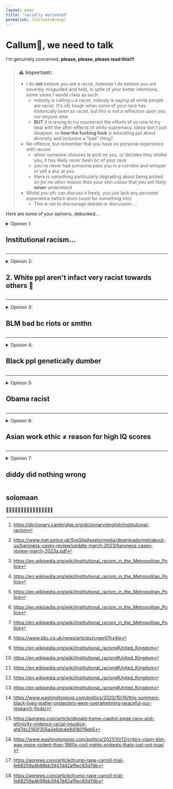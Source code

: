 ```yaml
---
layout: page
title: "racially motivated"
permalink: /CallumIsWrong/
---
```

# Callum🥕, we need to talk

I'm genuinely concerned, **please, please, please read this!!!**  


> ### ⚠️  Important:
> - I do **not** believe you are a racist, however I do believe you are severely misguided and hold, in spite of your better intentions, some views I would class as such.
>     -  nobody is calling u a racist, nobody is saying all white people are racist. It's ofc tough when some of your race has historically been so racist, but this is not a reflection upon you, nor anyone else.
>     -  **BUT** it is _wrong_ to try counteract the efforts of us now to try deal with the after-effects of white supremacy. Ideas don't just disapear, so **how the fucking fuck** is educating ppl about diversity and inclusion a "bad" thing?
> - No offence, but remember that you have no personal experience with racism
>   - when someone chooses to pick on you, or decides they dislike you, it has likely never been bc of your race
>   - you've never had someone pass you in a corridor and whisper or yell a slur at you
>   - there is something particularly degrading about being picked on _for no other reason than your skin colour_ that you will likely **never** understand
> - Whilst you ofc can discuss it freely, you just lack any _personal_ experience (which does count for something imo)
>   - This is not to discourage debate or discussion....  

Here are some of your opinons, debunked...

<details>
<summary> Opinion 1: <h2>Institutional racism... </h2></summary>

> "The fact is, race relations were really pretty good before Obama started going on about system racism and we had blm and stuff"  

Really?, _really_?, __*really*__??  
You really believe this **crap**???   

By _"system racism"_ i assume you mean systematic/institutional racism - how on earth is it a bad thing to bring institutional racism into the limelight??  

### ...so you think institutional racism doesn't exist?  
Rather than list of reasons why you are absolutely and utterly stupid, I think it'll more constructive to convince you that it does.
lets first take a look at a definition:

>#### institutional racism  
>noun  
>UK  /ˌɪn.stɪˌtʃuː.ʃən.əl ˈreɪ.sɪ.zəm/ US  /ˌɪn.stəˌtuː.ʃən.əl ˈreɪ.sɪ.zəm/  
>policies, rules, practices, etc. that are a usual part of the way an organization works, and that result in and support a continued unfair advantage to some people and unfair or harmful treatment of others based on race  [^1]

Seems simple enough. Any org. in which one race (e.g. whites) have an unfair advantage over another (e.g. blacks) counts as posessing institutional racism.

#### what institutional racism does NOT mean:
- only a white's problem
- that _everyone_ in the institution is racist
- that _anyone_ in the institution is openly or otherwise consciously racist

Lets explore some org.s that fit that definition...

### Evidence for systematic racism in the Met police
The last independent review of the Met Police's internal culture stated[^2]:
1. Clearly not everyone in the Met is racist, but there are racists and people with racist attitudes within the organisation
2. Black and ethnic minority officers and staff experience racism at work and it is routinely ignored, dismissed, or not spoken about. Many do not think it is worth reporting
3. Racism and racial bias are reinforced within Met systems
4. The Met under-protects and over-polices Black Londoners  
> "We have found institutional racism, misogyny and homophobia in the Met." - Baroness Casey of blahblah 

_😬 pretty damming huh?_ feels more like it ought to be from 1960 not 2023.

ik that you will maybe not-believe this report, despite it being written by someone who _knowsMoreThanYou<sup>TM</sup>_, so here are some more examples:
- murder of stephen lawrence (the key report of which only came out only 10 yrs before obama took office)[^3]
- murder of Jean Charles de Menezes (brazillian) in 2005 (only 4 years before obama took office)[^3]
- 2019 child strip search statistics[^3]
  -  75% of strip searches from ethinically diverse backgrounds
  -  *75%* is **NOT** acceptable, whatever you may say about black crime
  -  Is it not horrifying that (based of ethnicicty) I am 3/4s more likely to be strip searched than you?
- murder of Chris Kaba (a black man shot by the police in **2022**)[^3]
  - and yet this kinda thing is a "thing of the past???"
  - this isn't even going into american politics, this happend a **fucking** **30 mile drive away from us**, is that not in the least concerning?
- during the pandemic black ppl were **217% as likely** as white ppl to be issued a fine for lockdown breaches? [^3]
  - this statistic holds up even when adjusted for neighbourhood composition
- within the police, black officeres describe being treated _"like animals"_ and that the racism was **getting worse** [^4]
  - so much for things are always much better rn eh?

the funny thing is i previously thought police racism was a USA-centic issue, that atleast in the UK police were OK, welp nope.  
ik it's worse in the US but _surely_ you must agree that racism does **exist** within our law enforcement, _surely_ you must see that **all** the **independant** reports commisioned by the gov. agree with this conclusion. To deny this would _surely_ be to deny what's a universally seen upon truth by all who have competent reasoning skills. Im not sayign you don't have competent reasoning skills, im just saying ppl who deny this shit, claim it doesn't exist etc. are either:
1. naive
2. dumb
3. racist

### UK Prisons
- if you're not white and commit a crime, it is a fact that you are more likely to go to jail than if you were
  - 50% of youth immates are minorities [^5]
    - **%50 percent**, i doubt 50% of crimes are committed by minorities given we make up 14% of the population
    - how is this not insititutional racism???
    
### UK Healthcare
- Asian women are 2x as likely to die in pregnancy [^5]
- Black women are 2x as likely to have a stillborn baby than white women [^5]
How on earth is that acceptable
Yes there are physical differences between races in terms of the ease of pregancy, but:
1) not enough to account for a fucking 2x increase.
2) even if there were significant differences, doctors in the uk should learn better how to treat different races,
    - this IS possible given other countries where uk minorities are the majority have similar success rates to the uk

### In the education system
yes the *goddam education sytem*, the **last place we want racism**
- is it not _slightly_ sobering that black students are far more likely to recieve **under predicted grades** by their teachers [^5]
- is this not the **ultimate** damming evidence of institutional racism???,  
i mean jesus christ if black kids are given a 2nd class education from the start, how **tf** can we expect them to perform equally as adults on shit like IQ tests?

### Income inequality
- If you're black and you have the same degree as a white person, you will on average end up with 27.1% less income [^5]
- **How** is that not evidence for prevelant institutional racism?
  - ‼️maybe allah isn't all that akbar after all eh‼️

I could keep going, list private companies, heck I haven't even started on America, but i think that there is enough evidence infront of you for any sane man to make the correct jugdment

### conclusion
- if some races are **set up to fail** by the very institutions setup to help us, the institutions that we all rely upon to govern, teach, police and treat, is it not surprising that obamam might want to discuss this???
- do you not see how naive and cynical it is to spit out shit like "obama's rhetoric was deeply [racially] divisive", I struggle to believe that you would even for a second seriously consider obama for running on some racially inflamatory agenda.
- this will be adressed in the obama section below

</details>

--------------------------------------------------------------------------------



[^1]: https://dictionary.cambridge.org/dictionary/english/institutional-racism
[^2]: https://www.met.police.uk/SysSiteAssets/media/downloads/met/about-us/baroness-casey-review/update-march-2023/baroness-casey-review-march-2023a.pdf
[^3]: https://en.wikipedia.org/wiki/Institutional_racism_in_the_Metropolitan_Police
[^4]: https://www.bbc.co.uk/news/articles/crger07nx4lo
[^5]: https://en.wikipedia.org/wiki/Institutional_racism#United_Kingdom


<details>
<summary>Opinion 2: <h2> 2. White ppl aren't infact very racist towards others 🥴 </h2></summary>
  
>“Whites *by far* have the least in group out group bias”

now this one is really quite pathetic for a few reasons:
1. It simply isn't a universally agreed upon fact (as implied by the wording "by *far*") [^6]
	1. I for example think that it is wrong
2. *Even* if it were true, the disparity between races some white's have historically subjugated and currently racially target white's in-group favouritism is, imo, clearly caused by that abuse.
3. It carries the **strong** insinuation that white's aren't racist, or white's are somehow the least racist. which is _**wrong***_
	1. don't even for a second dare claim this isn't the case or you were unaware of this insinuation - don't patronise me pls.

### 2.1 is that really so true?
- Stop 🛑., Stop scrolling **twat**ter for one damn second.
	- pause and think, is that really true, or is the dude waffling at me through my youtube echo chamber a little biased and maybe presenting the facts differently?
	- remember **you can find evidence for _anything_**, from the moon landings were faked to cell towers cause COVID.
- There is plenty of evidence showing white's as having the most in group out group bias [^6] so I strongly dispute that assertion, and even then the margins are quite small
	- 50% of whites favour will actively (but subconsciously) favour whites over asians; 42% of asians favour asians over asians. [^6]
		- 50%!!!, now you may claim the number is a bit lower, but it must surely still be **significant**
		- how is that ok???
	- In times of crises, why are black labourers both paid and employed less?, racism?, in group favouritism?[^7]
- Ik you won't care to see my evidence bc u obv prefer yours, but my hope is that by showing you evidence **against** you point exists, you will understand that the literature isn't so cut and dry, and that maybe your position isn't so definite.
	- Don't let ur **hubris** prevent yourself from seeing objectively

so you still don't believe me?, well...
### 2.2 If it were true, does it matter?:
- So what?, white ppl feel less desire to hate others. I think what this really shows is how much white ppl currently, but *subconsciously* so they don't believe it happens, discriminate against other races.
- Parents of minorities have to bring up their children to be wary of racism, to be aware of it, and to try counter it. This simply isn't always the case in white households, for it does not pose a direct issue to white ppl (in the uk)
	- Thus I would argue white people are less aware of racism, and thus less likely to want to stick together
- When you are a minority, the feeling of "needing to stick together" with ppl "like you" is exacerbated, there is no need for white ppl to stick together in the uk, but there is a level of protection, and easier communication when between those with similar minority cultural backgrounds.
	- hence why communities like "little India" and "Chinatown" form [^8]
- And when the majority race is white, I would argue any racism matters more in a utilitarian sense, it has a worse average impact of your racist and white, bc on average you are in a greater position of power.

### 2.3 Racism and white people
oof what a large subject, I will only touch on this, but it's worth mentioning because:
1. You would only have made that assertion ("whites have ... out-group bias") had you believed that racism was no longer that big an issue. (don't try deny this Callum, i'm not stupid)
2. You would only have made that assertion had you perhaps felt *threatened* or *accused* of as being racist. - this one I kinda get, but to try be some anti-woke sheeple is the **wrong** response
Lets try address the first point:
1. racism **is** a big issue - even I, in sheltered North Ascot have experienced it (once in your fucking presence too📣)
2. Minorities (primarily black ppl tbh) are often targets of unacceptable levels of institutional racism (question: what is an acceptable level for you?) and subconscious bias.
	- oh yeah, forgot you didn't believe in subconscious bias. We've been there before but if u push the point I can write up another crap essay on the topic to try save ur ass.
3. Blatant racism is ofc less than it used to be, but is **still prevalent**, and still **bad**
4. Here I will make an argument you dislike, but I see as true:

   Hi callum, This paragraph may not sound familiar eh?, well ask any minority and you'd struggle to find someone who has not experienced racism. Just because Callum 🥕 hasn't doesn't mean we haven't. ok? So don't go round telling us we're wrong to say that racism still very much exists.
now for the second - in fact imma put this in it's own section up top.


</details>

--------------------------------------------------------------------------------



<details>
<summary>Opinion 3: <h2>BLM bad bc riots or smthn</h2></summary>

> "The fact is, race relations were really pretty good before Obama started going on about system racism and we had blm and stuff"

### rage against the (facist) machine
Now i'm beyond anger, and into just sheer confusion. The idea that before BLM, race relations were "really pretty good" is showing **stratospheric levels of naivety**, ignorance that exists beyond the Oort cloud. If you had claimed Jesus was a moose named **Jeffery Dahmer** I would still posses a higher level confidence in your ability to think thoughts. If you told me that lampshades cause cancer I would still consider your opinion an opinion. However I do not consider your claim to be anything but a *startlingly dangerous falsehood* from what is supposed to be a rather clever brain. We both know how the internet likes to distort truth, how it allows **absofuckingidiots** to portray themselves and their cult as mainstream and acceptable. Racism is a cancer, _please_ tell me you're *not* **chain-smoking this crap.**

But who am I kidding, humorous metaphors do fuck all to convince someone they're wrong, so lemme try another angle.

### lets first define what "really pretty good" race relations ISN'T
- Here's a questionnaire for you, is the racially motivated murder of innocent black men by police:
	1) good race relations
	2) *pretty* good race relations
	3) **really** *pretty* good race relations
- Woah trick question, bet you didn't see that coming eh.
- Turns out it's neither. A society where police will randomly murder ppl of a specific race on a whim (in quite a brutal fashion) is NOT "really pretty good"
	- things might've been "really pretty good" for those unaware of the extent of these racism problems. But I'm sure for ppl living under it things really fucking weren't really pretty good.
- There are clearly multiple issues with a society where:
	- police feel that they can get away with shit like this
	- police feel it's ok to do shit like this
	- police hire ppl like you (jk-ish)
- If the very ppl we are supposed to report racism to, are **overflowing** with it, how tf do you expect the problem to even **start** going away?
	- ooh good question, should we:
		1. wait till society somehow changes on it's own?
		2. deny the problem ever existed?
		3. engage in peaceful protest and force ppl to listen?
	- I hope you agree that of these options, no.3 is best, or at least no.3 is an option many people would choose, and one that should improve circumstances
### when the racially motivated murder of black ppl by cops leads to a peaceful protest
- So people decided to protest huh. This wasn't just because of one single crime, but rather the collective venting of deep ingrained racism in the police forces and beyond
- I'm sure you'd agree protest is counterintuitively a sign of thriving democracy, that people can peacefully exercise that right is paramount, whether you agree with them or not. 
  *(obv within limits etc. but I'm sure you have no problem with protest in this context)*
- I would also *hope* you would agree with people protesting racism. 
	- (Racism bad and prevalent ∴ ***Anti*-racism** protest **good** and **necessary** no?)
- I would also hope that by now you don't believe race relations were "really pretty good", or at least you can observe the sheer number of people who deemed race relations really not good enough that they were motivated to dedicate their free time towards organising and/or attending protests
	- nobody is walking down roads for the hell of it eh, ppl feel a need to address and bring racism into the open.

### when a small section of a peaceful protest becomes a very small riot
- I think you'd struggle to disagree that *peaceful* protest = good, and that anti-racism protest = good
- So why *why* ***WHY*** is it so hard to understand that rioters do **not** represent the protesters???
	- 96% of demonstrations were peaceful and resulted in no property damage [^9][^10]
	- Compare this with 89% during the civil right's movement. - which were nearly 3x more violent. [^11]
- wait so the protest weren't that violent after all huh?
	- but what was it my favourite convicted sexual abuser[^12] said? 
		- oh wait he's a dipshit who serves only to fuel racial divisions.
		- still boggles my mind u, 🥕, can view Obama as fuelling racial divisions but Trump[^12] as a successful all round ok guy
		- this leads quite nicely into....

### when a small riot becomes a right wing media stratophenomenon
- so a **not so big** riot meets your not so smart "journalist" who's only objective is to farm impressions on his article over the internet - what happens?
- then a not so smart friend reads that piece of "journalism" - what happens?
I hope you get what i'm getting at here Callum.
### when a media stratophenomenon starts fuelling racial division
well here we are eh, I would thus **strongly** argue that, with you, Callum, as a prime example, that what has caused the increase in racial tensions was not BLM, but the **polarising** media's portrayal of it. After all we live in an economy where polarisation = money & votes. Don't be so daft to view an *incredibly* peaceful anti racism protest as the cause of this polarisation. It was the stupid fucking snakes that seek to use small news about small riots to further their own selfish racist means. As I said earlier, racism is a cancer, _please_ tell me you're *not* **chain-smoking this crap.**


[^9]:https://www.washingtonpost.com/politics/2020/10/16/this-summers-black-lives-matter-protesters-were-overwhelming-peaceful-our-research-finds/
[^10]:https://apnews.com/article/donald-trump-capitol-siege-race-and-ethnicity-violence-racial-injustice-afd7dc2165f355a3e6dc4e9418019eb5
[^11]:https://www.washingtonpost.com/politics/2021/10/12/critics-claim-blm-was-more-violent-than-1960s-civil-rights-protests-thats-just-not-true/
[^12]:https://apnews.com/article/trump-rape-carroll-trial-fe68259a4b98bb3947d42af9ec83d7db

</details>

--------------------------------------------------------------------------------



<details>
<summary>Opinion 4: <h2>Black ppl genetically dumber</h2></summary>

>I think a similar reason to you in that I think the arguments for a social explanation have little substance logically speaking (racism = lower IQ, why? Seems mainly to be an emotional response) and whilst the data is far from conclusive, when looking at the fact that richer black people have similar iq to poorer whites and that the racial iq gap has not significantly changed, I don't see reasons to believe it's societal
>
>...I think it's [genetics] the simpler, less convoluted explanation and that it would be more appealing if people didn't have to tread so carefully on this topic

>Fine, jfc, I'll just agree that I think it's more likely than not it [genetics] significantly explains it [IQ gap between races]

</details>

--------------------------------------------------------------------------------



<details>
<summary>Opinion 5: <h2>Obama racist </h2></summary>

>"Obama ran in 2008 as the great unifier but in 2012 appealed much more to the more left wing base and to minorities. His rhetoric was deeply divisive and presided over race riots like Ferguson (after Michael Brown) and Baltimore"

>"The fact is, race relations were really pretty good before Obama started going on about system racism and we had blm and stuff"  

This one troubles me.  
How can you look at Obama, the first black president of the USA, and see him as a cause of racism?  
Did racism increase during his tenure?, sure maybe?  
Was that because of Obama, or because of Obama's skin colour?  
People (including Trump pbuh) became racist and virile towards Obama. Was that because of Obama, or because Obama, by the very nature of being Black brought out the pre-existing racism already prevelant throughout the country?  


### wait but the graphs, the graphs...
- Correlation ≠ causation Callum.
- Obama helped draw racism into the spotlight, largely due to all the increased racism directed **at him** (e.g. birther conspriacy theorists)
- so how would an incrased knowledge and understanding of racism, especially the much more subtle aspects of it, affect your graphs?
- exactly, they'd _appear_ as if racism was getting worse after obama when in reality all that happened was people started too understand the full extent of it all.

### wait but the riots, the riots...
IDK how riots occuring under Obama is supposed to imply Obama chose to cause racial division, i.e. that somehow it was Obama's fault.
- Yes Obama may have been the cause, ppl in the nation not ready for his truths on racism might've felt need to draw imaginary lines along skin tones
- Yes because of this increased tension racial division might've increased
- Yes because ppl felt both empowered by having a Black POTUS and outraged by the increased hate, riots happened
- Yes riots are bad.

BUT the primary cause of the riots WAS NOT:
- Obama
- the average black person
- the average white person

It was **racism**  
this shouldn't be hard to understand 🥕, just bc Obama talked about racism, and made racists angry does **not** mean that obama was in the wrong. The ppl that were angry (and in this case the rioters who chose to violently counter the racists) are in the wrong. 

### Conclusion:
- You are claiming Obama's rhetoric was "deeply divisive" only based off the end reaction. The problem here was not the rhetoric, but that divided reaction.
- **We should _not_ look at racial riots and come to the conclusion that racism should be swept under the carpet.**
  - And as I'm sure you're aware, these riots riots only happened when a large peacful protest was disrupted by a minority of violent thugs.
  - People were protesting the increase in racism they saw. That this increase in racial tensions coincided with the first black POTUS don't surpise me, ppl are generally resistive to change. But long term i _hope_ u would believe Obama has done alot to help stamp racism out.
</details>

--------------------------------------------------------------------------------


<details>
<summary>Opinion 6: <h2>Asian work ethic ≠ reason for high IQ scores</h2></summary>

>I would argue in this case it's because of their incredibly strong work ethic/culture around work, especially at school- and I don't see that as an unfair stereotype, as Daniel, who has lived in east asia, would testify it is true. It is not hard to see how this would increse IQ
>
> (in response) I also question the extent to which IQ can be increased this way - Callum

I just wanted to quickly address this, this is wrong.

</details>

--------------------------------------------------------------------------------

<details>
<summary>Opinion 7: <h2>diddy did nothing wrong</h2></summary>
what an opinion
</details>

## solomaan
🐐🐐🐐🐐🐐🐐🐐🐐🐐🐐🐐🐐🐐🐐🐐🐐


